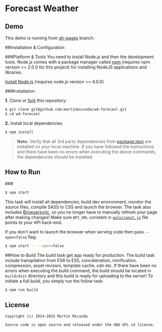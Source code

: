 Forecast Weather
================

## Demo
This demo is running from [gh-pages](https://github.com/martinmicunda/wd-forecast/tree/gh-pages) branch.

##<a name="installation-and-configuration"></a>Installation & Configuration

###<a name="platform-and-tools"></a>Platform & Tools
You need to install Node.js and then the development tools. Node.js comes with a package manager called [npm](http://npmjs.org) (requires npm version >= 2.0.0 for this project) for installing NodeJS applications and libraries.

[Install Node.js](http://nodejs.org/download/) (requires node.js version >= 4.0.0)

###<a name="installation"></a>Installation

**1.** Clone or [fork](https://github.com/martinmicunda/wd-forecast/fork) this repository:
```bash
$ git clone git@github.com:martinmicunda/wd-forecast.git 
$ cd wd-forecast
```

**2.** Install local dependencies
```bash
$ npm install
```
> **Note:** Verify that all 3rd party dependencies from [package.json](package.json) are installed on your local machine. If you have followed the instructions and there have been no errors when executing the above commands, the dependencies should be installed.
     
## <a name="how-to-run"></a>How to Run
###<a name="how-to-run-development"></a>

```bash
$ npm start 
```

This task will install all dependencies, build dev environment, monitor the source files, compile SASS to CSS and launch the browser. The task also includes [Browsersync](http://www.browsersync.io/), so you no longer have to manually refresh your page after making changes! Make sure `API_URL` constant in [`gulp/const.js`](gulp/const.js) file points to your API back-end.

If you don't want to launch the browser when serving code then pass `--open=false` flag:

```bash
$ npm start -- --open=false
```

##<a name="how-to-build">How to Build
The build task get app ready for production. The build task include transpilation from ES6 to ES5, concatenation, minification, compression, asset revision, template cache, cdn etc. If there have been no errors when executing the build command, the build should be located in `build/dist` directory and this build is ready for uploading to the server! To initiate a full build, you simply run the follow task:
```bash
$ npm run build
```

## License

    Copyright (c) 2014-2015 Martin Micunda  

    Source code is open source and released under the GNU GPL v3 license.
